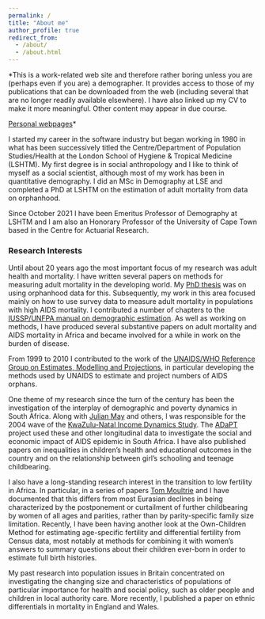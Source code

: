 ```yaml
---
permalink: /
title: "About me"
author_profile: true
redirect_from: 
  - /about/
  - /about.html
---
```


*This is a work-related web site and therefore rather boring unless you are (perhaps even if you are) a demographer. It provides access to those of my publications that can be downloaded from the web (including several that are no longer readily available elsewhere). I have also linked up my CV to make it more meaningful. Other content may appear in due course.

[Personal webpages](https://sites.google.com/view/iantimaeus/)*


I started my career in the software industry but began working in 1980 in what has been successively titled the Centre/Department of Population Studies/Health at the London School of Hygiene & Tropical Medicine (LSHTM). My first degree is in social anthropology and I like to think of myself as a social scientist, although most of my work has been in quantitative demography. I did an MSc in Demography at LSE and completed a PhD at LSHTM on the estimation of adult mortality from data on orphanhood.

Since October 2021 I have been Emeritus Professor of Demography at LSHTM and I am also an Honorary Professor of the University of Cape Town based in the Centre for Actuarial Research.

### Research Interests

Until about 20 years ago the most important focus of my research was adult health and mortality. I have written several papers on methods for measuring adult mortality in the developing world. My [PhD thesis](https://blogs.lshtm.ac.uk/iantimaeus/files/2012/04/Timaeus-Advances-in-the-Measurement-of-Adult-Mortality.pdf "Download") was on using orphanhood data for this. Subsequently, my work in this area focused mainly on how to use survey data to measure adult mortality in populations with high AIDS mortality. I contributed a number of chapters to the [IUSSP/UNFPA manual on demographic estimation](https://demographicestimation.iussp.org/ "IUSSP/UNFPA Manual on Demographic Estimation"). As well as working on methods, I have produced several substantive papers on adult mortality and AIDS mortality in Africa and became involved for a while in work on the burden of disease.

From 1999 to 2010 I contributed to the work of the [UNAIDS/WHO Reference Group on Estimates, Modelling and Projections](https://www.epidem.org/ "Open the UNAIDS Reference Group web pages in a new window"), in particular developing the methods 
used by UNAIDS to estimate and project numbers of AIDS orphans.

One theme of my research since the turn of the century has been the investigation of the interplay of demographic and poverty dynamics in South Africa. Along with [Julian May](https://www.uwc.ac.za/study/all-areas-of-study/institutes/institute-for-social-development/people "Open link in a new window") and others, I was responsible for the 2004 wave of the [KwaZulu-Natal Income Dynamics Study](https://doi.org/10.25828/j638-tz61). The [ADaPT](https://gtr.ukri.org/projects?ref=ES%2FD003520%2F1 "Open the ADaPT web page in a new window") project used these and other longitudinal data to investigate the social and economic impact of AIDS epidemic in South Africa. I have also published papers on inequalities in children’s health and educational outcomes in the country and on the relationship between girl’s schooling and teenage childbearing.

I also have a long-standing research interest in the transition to low fertility in Africa. In particular, in a series of papers [Tom Moultrie](https://www.researchgate.net/profile/Tom_Moultrie "Open link in a new window") and I have documented that this differs from most Eurasian declines in being characterized by the postponement or curtailment of further childbearing by women of all ages and parities, rather than by parity-specific family size limitation. Recently, I have been having another look at the Own-Children Method for estimating age-specific fertility and differential fertility from Census data, most notably at methods for combining it with women’s answers to summary questions about their children ever-born in order to estimate full birth histories.

My past research into population issues in Britain concentrated on investigating the changing size and characteristics of populations of particular importance for health and social policy, such as older people and children in local authority care. More recently, I published a paper on ethnic differentials in mortality in England and Wales.

